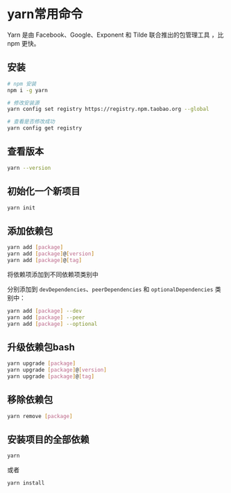 # yarn常用命令

Yarn 是由 Facebook、Google、Exponent 和 Tilde 联合推出的包管理工具 ，比 npm 更快。

## 安装

```bash
# npm 安装
npm i -g yarn

# 修改安装源
yarn config set registry https://registry.npm.taobao.org --global

# 查看是否修改成功
yarn config get registry
```

## 查看版本

```bash
yarn --version
```

## 初始化一个新项目

```bash
yarn init
```

## 添加依赖包

```bash
yarn add [package]
yarn add [package]@[version]
yarn add [package]@[tag]
```

将依赖项添加到不同依赖项类别中

分别添加到 `devDependencies`、`peerDependencies` 和 `optionalDependencies` 类别中：

```bash
yarn add [package] --dev
yarn add [package] --peer
yarn add [package] --optional
```

## 升级依赖包bash

```bash
yarn upgrade [package]
yarn upgrade [package]@[version]
yarn upgrade [package]@[tag]
```

## 移除依赖包

```bash
yarn remove [package]
```

## 安装项目的全部依赖

```bash
yarn
```

或者

```bash
yarn install
```